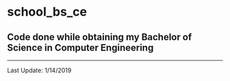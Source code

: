 # school_bs_ce
Code done while obtaining my Bachelor of Science in Computer Engineering
-------

-------
Last Update: 1/14/2019
